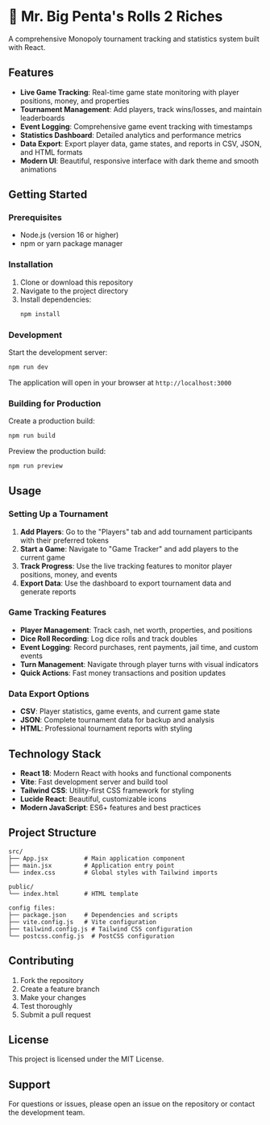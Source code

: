 # 🎩 Mr. Big Penta's Rolls 2 Riches

A comprehensive Monopoly tournament tracking and statistics system built with React.

## Features

- **Live Game Tracking**: Real-time game state monitoring with player positions, money, and properties
- **Tournament Management**: Add players, track wins/losses, and maintain leaderboards
- **Event Logging**: Comprehensive game event tracking with timestamps
- **Statistics Dashboard**: Detailed analytics and performance metrics
- **Data Export**: Export player data, game states, and reports in CSV, JSON, and HTML formats
- **Modern UI**: Beautiful, responsive interface with dark theme and smooth animations

## Getting Started

### Prerequisites

- Node.js (version 16 or higher)
- npm or yarn package manager

### Installation

1. Clone or download this repository
2. Navigate to the project directory
3. Install dependencies:
   ```bash
   npm install
   ```

### Development

Start the development server:
```bash
npm run dev
```

The application will open in your browser at `http://localhost:3000`

### Building for Production

Create a production build:
```bash
npm run build
```

Preview the production build:
```bash
npm run preview
```

## Usage

### Setting Up a Tournament

1. **Add Players**: Go to the "Players" tab and add tournament participants with their preferred tokens
2. **Start a Game**: Navigate to "Game Tracker" and add players to the current game
3. **Track Progress**: Use the live tracking features to monitor player positions, money, and events
4. **Export Data**: Use the dashboard to export tournament data and generate reports

### Game Tracking Features

- **Player Management**: Track cash, net worth, properties, and positions
- **Dice Roll Recording**: Log dice rolls and track doubles
- **Event Logging**: Record purchases, rent payments, jail time, and custom events
- **Turn Management**: Navigate through player turns with visual indicators
- **Quick Actions**: Fast money transactions and position updates

### Data Export Options

- **CSV**: Player statistics, game events, and current game state
- **JSON**: Complete tournament data for backup and analysis
- **HTML**: Professional tournament reports with styling

## Technology Stack

- **React 18**: Modern React with hooks and functional components
- **Vite**: Fast development server and build tool
- **Tailwind CSS**: Utility-first CSS framework for styling
- **Lucide React**: Beautiful, customizable icons
- **Modern JavaScript**: ES6+ features and best practices

## Project Structure

```
src/
├── App.jsx          # Main application component
├── main.jsx         # Application entry point
└── index.css        # Global styles with Tailwind imports

public/
└── index.html       # HTML template

config files:
├── package.json     # Dependencies and scripts
├── vite.config.js   # Vite configuration
├── tailwind.config.js # Tailwind CSS configuration
└── postcss.config.js  # PostCSS configuration
```

## Contributing

1. Fork the repository
2. Create a feature branch
3. Make your changes
4. Test thoroughly
5. Submit a pull request

## License

This project is licensed under the MIT License.

## Support

For questions or issues, please open an issue on the repository or contact the development team.
